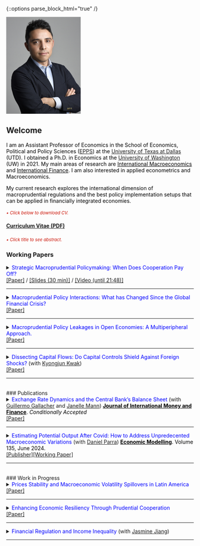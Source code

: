 {::options parse_block_html="true" /}

<html>
  <head>
   <meta name="google-site-verification" content="bbMdVhAUdt3ur64_7JqN5QeZCeKRwA2fWAXAeMBOyHI" />
  </head>
</html>  


<img src="/files/BusCasProfPicCG.jpg" alt="pic logo" style="height: 260px; width:200px;"/>


## Welcome
<font color="black">I am an Assistant Professor of Economics in the School of Economics, Political and Policy Sciences (<a href="https://epps.utdallas.edu/" target="_blank">EPPS</a>) at the <a href="https://utdallas.edu/" target="_blank">University of Texas at Dallas</a> (UTD). I obtained a Ph.D. in Economics at the <a href="https://econ.washington.edu" target="_blank">University of Washington</a> (UW) in 2021. My main areas of research are <u>International Macroeconomics</u> and <u>International Finance</u>. I am also interested in applied econometrics and Macroeconomics. 

My current research explores the international dimension of macroprudential regulations and the best policy implementation setups that can be applied in financially integrated economies.</font>

<!-- under the supervision of Prof. [Yu-chin Chen](http://faculty.washington.edu/yuchin/wordpress/) and Prof. [Ippei Fujiwara](https://sites.google.com/site/ippeifujiwara/). -->
<!-- In my current research projects I study how to implement macroprudential policies in emerging economies. -->
<!-- <span style="color:black"><b> I am on the economics job market during the 2021-22 academic year </b></span> -->

<!-- <span style="color:gray"><i> I will join the <a href="https://epps.utdallas.edu/" target="_blank">University of Texas at Dallas</a> as an Assistant Professor of Economics in the Fall of 2022 </i></span> --> 


<font color="scarlet"><i><small>&bull; Click below to download CV.</small></i></font> 
#### <a href="https://cagranados.github.io/GranadosCV.pdf" target="_blank">Curriculum Vitae (PDF)</a>

<!-- **References:**
Professor <a href="https://econ.washington.edu/people/yu-chin-chen" target="_blank">Yu-chin Chen</a>, Professor <a href="https://sites.google.com/site/ippeifujiwara/" target="_blank">Ippei Fujiwara</a>, Professor <a href="http://faculty.washington.edu/ghiro/" target="_blank">Fabio Ghironi</a>.
-->

<font color="scarlet"><i><small>&bull; Click title to see abstract.</small></i></font> 
### Working Papers

<!--
Strategic Macroprudential Policymaking: When Does Cooperation Pay Off? \[[pdf](/files/papers/MaPDynamic.pdf)\] \[[slides](/files/papers/MaPdynSlides_BbagUW11272020.pdf)\]  **(Job Market Paper)**
<p>
<details><summary><span style="color:blue; font-size:0.85em"> View/Hide Abstract </span></summary>
  <div class="panel" style="background-color: #F1F1F1; color: #666; padding: 10px;"><p>
  I study whether emerging economies can navigate the global financial cycle more successfully by resorting to internationally coordinated macroprudential policies. For this, I set an open economy model with banking frictions in a center-periphery environment with multiple emerging economies. Then, I evaluate the performance of several policy arrangements that differ by the degree and type of cooperation. I find that cooperation can generate welfare gains but is not always beneficial relative to nationally-oriented policies. Instead, only regimes where the financial center acts cooperatively generate welfare gains. When present, two mechanisms generate the gains: a cancellation effect of national incentives to manipulate the global interest rate and a motive for steering capital flows to emerging economies. The first mechanism eliminates unnecessary policy fluctuations and the second helps prevent capital retrenchments in the center. These effects can be quantitatively relevant as good cooperation regimes can reduce the welfare losses induced by a financial friction between 60% and 80%. <br></p></div>
</details>
</p>

Macroprudential Policy Coordination in Open Economies: A Multicountry Approach. \[[pdf](/files/papers/MaPCoordFinite.pdf)\] \[[slides](/files/papers/MaPToySlides_WUSTL.pdf)\]

Macroprudential Policy Interactions: What has Changed Since the Global Financial Crisis? \[[pdf](/files/papers/MaPInteractions.pdf)\] \[[slides](/files/papers/MaPInteractions_BbagApr2021.pdf)\]

-->

<details>
  <summary markdown="span"><font color="blue">Strategic Macroprudential Policymaking: When Does Cooperation Pay Off?</font> <span style="color:black"> <b></b> </span> </summary>
  
    
  | **Abstract**          |
  |:---------------------------|
  | <font color="black">I study whether emerging economies can navigate the global financial cycle more successfully by resorting to internationally coordinated macroprudential policies. For this, I set an open economy model with banking frictions in a center-periphery environment with multiple emerging economies. Then, I evaluate the performance of several policy arrangements that differ by the degree and type of cooperation. I find that cooperation can generate welfare gains but is not always beneficial relative to nationally-oriented policies. Instead, only regimes where the financial center acts cooperatively generate welfare gains. When present, two mechanisms generate the gains: a cancellation effect of national incentives to manipulate the global interest rate and a motive for steering capital flows to emerging economies. The first mechanism eliminates unnecessary policy fluctuations and the second helps prevent capital retrenchments in the center. These effects can be quantitatively relevant as good cooperation regimes can reduce the welfare losses induced by a financial friction between 60% and 80%.</font> |
  
 </details>
 <a href="https://cagranados.github.io/files/papers/DynCoop.pdf" target="_blank"><u>[Paper]</u></a> /
 <a href="https://cagranados.github.io/files/papers/MaPdynSlides_USurrey.pdf" target="_blank"><u>[Slides (30 min)]</u></a> /
 <a href="https://www.youtube.com/watch?v=xX1YCaek0s0" target="_blank"><u>[Video (until 21:48)]</u></a>
 

 ----
 
<details>
  <summary markdown="span"><font color="blue">Macroprudential Policy Interactions: What has Changed Since the Global Financial Crisis?</font></summary>
    
  | **Abstract**          |
  |:---------------------------|
  | <font color="black">We study the empirical international policy interactions between macroprudential regulators with the objective of determining whether these adjust their policies with cross-border strategic considerations in mind. For that, we analyze the policy-to-policy interactions for a panel of 65 economies using a local projection approach. Our findings suggest that domestic regulators do react in response to foreign policy changes positively and on average will tighten their domestic tools in response to stricter foreign financial regulations (tightenings). We apply additional specifications to disentangle the average policy effect and obtain that: (i) regulators react mainly to policy changes in advanced economies, (ii) the reaction to foreign policy changes is stronger in advanced economies, (iii) reactions to emerging regulations are less important, but can exist at the regional level (emerging-to-emerging). Additionally, results by type of foreign policy instruments suggest that, other than the typical positive response in our baseline, there can also be occasional loosening adjustments in emerging economies after foreign policy tightenings of some prudential instruments. Our results point to the existence of important policy interactions that can create the scope for coordinated policy frameworks aimed to mitigate inefficiencies in the level of macroprudential interventionism.</font> |
  
 </details>
 <a href="https://cagranados.github.io/files/papers/MaPInteractions.pdf"><u>[Paper]</u></a>
 
 ----
 
<details>
  <summary markdown="span"><font color="blue">Macroprudential Policy Leakages in Open Economies: A Multiperipheral Approach.</font></summary>
    
  | **Abstract**          |
  |:---------------------------|
  | <font color="black">To understand the international nature of the macroprudential policy and the potential cross-border regulatory leakages these imply we develop a three-country center-periphery framework with financial frictions and limited financial intermediation in emerging economies. Each country has a macroprudential instrument to smooth credit spread distortions; however, the banking regulations can leak to other economies and be subject to costs. Our results show the presence of cross-border regulation spillovers that increase with the extent of financial frictions, that are driven by the capacity of the regulation to limit aggregate intermediation, and that can be magnified if policymakers are forward-looking. We discuss the policy implications of the resulting macroprudential interdependence and the potential scope for policy design that improves the management of the trade-off between mitigating the financial frictions and curtailing intermediation.</font> |
  
 </details>
 <a href="https://cagranados.github.io/files/papers/MaPLeakages.pdf" target="_blank"><u>[Paper]</u></a> 
 
 ----
 
 <details>
  <summary markdown="span"><font color="blue">Dissecting Capital Flows: Do Capital Controls Shield Against Foreign Shocks?  </font>
		 (with <a href="https://sites.google.com/view/kj-kwak" target="_blank">Kyongjun Kwak</a>)
  </summary>
    
  | **Abstract**          |
  |:---------------------------|
  | <font color="black">To rationalize the increased use of capital flows regulations in recent times, we study the capacity of capital flow management measures (CFMs) to insulate an economy from external shocks. We examine the extent to which CFMs mitigate the effects of US monetary shocks and whether measuring this mitigation at the net or gross level of flows matters. Our analysis is carried out for a panel of emerging market economies and for different disaggregations of the flows. Our results indicate that the level of aggregation matters for evaluating the effects of CFMs, and that analyses with excessively aggregated flows or with only net measures may lead to biases in assessing the insulation features of the CFMs. Furthermore, CFMs have insulation properties that mitigate capital repatriations; however, these are mostly related to risky portfolio and banking flows. </font> |
  
</details>
<a href="https://cagranados.github.io/files/papers/cfm_insulation.pdf"><u>[Paper]</u></a>


----
 
<br> 
### Publications

<details>
  <summary markdown="span"><font color="blue">Exchange Rate Dynamics and the Central Bank’s Balance Sheet </font>
    (with <a href="https://guillgall.github.io/" target="_blank">Guillermo Gallacher</a> and <a href="https://www.janellemann.com/" target="_blank">Janelle Mann</a>) <font color="black"><b><u>Journal of International Money and Finance</u></b>. <i> Conditionally Accepted</i></font></summary>
  </summary>
    
  | **Abstract**          |
  |:---------------------------|
  | <font color="black">Are nominal exchange rate variations linked to the central bank’s balance sheet, and in particular to remunerated domestic liabilities? We use two metrics of implied exchange rates using central bank balance sheet data: one is a traditional metric that includes the monetary base, and the other adds remunerated domestic liabilities. We first estimate a VAR model to investigate the endogenous interactions between central bank balance sheet components for a set of seven Latin American countries for the 2006:01-2019:12 period. Then, we use threshold cointegration techniques to compare these two metrics of the implied exchange rate with the spot (observed) exchange rate. We find that the implied exchange rates and the spot exchange rate are cointegrated for most of the set of Latin American countries. We also find that for a subset of our sample, the spot exchange rate adjusts to the metric that adds remunerated domestic liabilities. We conclude the remunerated domestic liabilities matter for understanding exchange rate dynamics and explore a simple theoretical setup to better understand the mechanism.</font> |
  
</details>
<a href="https://cagranados.github.io/files/papers/conversion_er.pdf"><u>[Paper]</u></a>
  
 ----

<details>
  <summary markdown="span"><font color="blue">Estimating Potential Output After Covid: How to Address Unpredecented Macroeconomic Variations </font> (with <a href="https://investiga.banrep.gov.co/es/profile/502" target="_blank">Daniel Parra</a>) <font color="black"><b><u>Economic Modelling</u></b>. Volume 135, June 2024.</font>
  </summary>
	
  | **Abstract**          |
  |:---------------------------|
  | <font color="black">We examine the importance of adjusting output gap frameworks during large-scale disruptions, with a focus on the COVID-19 pandemic. Such adaptation can be crucial given the impact of such episodes on the reliability of time-series models and the inherent need for stability in output gap methods. We employ a Bayesian Structural Vector Autoregression model, identified through a permanent- transitory decomposition, and enhance it by scaling residuals around the pandemic period. Our analysis, conducted for seven developed economies, suggests that adjusting the model around the pandemic’s onset leads to improved estimates and reduced uncertainty. This approach surpasses traditional filters and other complex models lacking pandemic-timed adjustments. Notably, omitting such adjustments can result in biased and unstable gap estimates, potentially causing rapid gap recoveries post-downturns or increased volatility. Our findings underscore the importance of prompt reassessments of output gap frameworks during unprecedented global events, focusing on their stability and uncertainty.</font> |
    
  
</details>
 <a href="https://doi.org/10.1016/j.econmod.2024.106711"><u>[Publisher]</u></a><a href="https://cagranados.github.io/files/papers/OutputGapAndCovid.pdf"><u>[Working Paper]</u></a>

----
 
<br> 
### Work in Progress

<details>
  <summary markdown="span"><font color="blue">Prices Stability and Macroeconomic Volatility Spillovers in Latin America</font></summary>
    
  | **Abstract**          |
  |:---------------------------|
  | <font color="black">In order to determine the presence of volatility spillovers among macroeconomic variables a Vector Autorregresive (VAR) model with multivariate heteroskedasticity effects is carried out for five countries in Latin America. The variables considered are real activity, price level, interest rate, and exchange rate. The results indicate that there are few within country volatility spillovers. Those that are significant are usually sizable and point to the relevance of international shocks in spreading volatility to other countries rather than local effects. Finally, we obtain that the volatility of inflation is not generally affected by the uncertainty shocks in the exchange rate, this result is noticeable as the price instability effects of the exchange rate fluctuations is usually the justification behind exchange rate intervention programs in these economies.</font> |
  
</details>
 <a href="https://cagranados.github.io/files/papers/VolSpilloversLatam.pdf"><u>[Paper]</u></a>
 
 ----
 
 <details>
  <summary markdown="span"><font color="blue">Enhancing Economic Resiliency Through Prudential Cooperation </font>
  </summary>
    
  | **Abstract**          |
  |:---------------------------|
  | <font color="black">I analyze the short-run resilience and financial stability properties of an array of cooperative policy regimes relative to nationally-oriented regulations. I show that countries that rely on internationally coordinated policies are more insulated to the negative effects of international financial downturns like the global financial crisis. Additionally, cooperative policies allow countries to increase the countercyclicality of the prudential policies, to lower the required level of interventionism to deal with crises, and to mitigate the deleveraging processes after a financial crisis. All of these properties imply that smoother and less volatile policy responses can be compatible with improved economic performance after external shocks which makes a case for the implementation of coordinated policy schemes that go beyond the potential welfare gains involved in these initiatives.</font> |
  
 </details>
 <a href="https://cagranados.github.io/files/papers/DynResilience.pdf"><u>[Paper]</u></a>
 
 ----
 
 <details>
  <summary markdown="span"><font color="blue">Financial Regulation and Income Inequality </font>
    (with <a href="https://www.jasminejiang.net/home-page" target="_blank">Jasmine Jiang</a>)
  </summary>
   
  
 </details>
 
 ----
